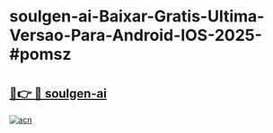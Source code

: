 # soulgen-ai-Baixar-Gratis-Ultima-Versao-Para-Android-IOS-2025-#pomsz

# <h2><a href="https://ainizakaria.my?title=soulgen-ai&ref=24M">🔗👉 🔴 soulgen-ai</a></h2>

[![acn](https://github.com/user-attachments/assets/0f9c940e-d8b0-45ae-aac7-cd30a18b3e1c)](https://ainizakaria.my?title=soulgen-ai&ref=24M)

